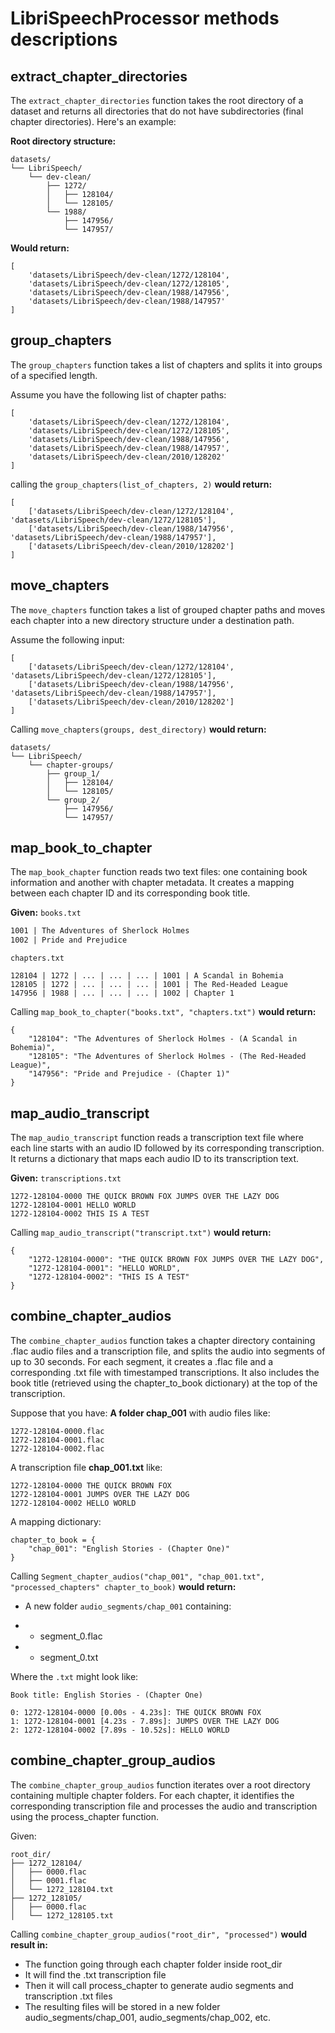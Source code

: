 # LibriSpeechProcessor methods descriptions

## extract_chapter_directories

The `extract_chapter_directories` function takes the root directory of a dataset and returns all directories that do not have subdirectories (final chapter directories). Here's an example:

**Root directory structure:**
```text
datasets/
└── LibriSpeech/
    └── dev-clean/
        ├── 1272/
        │   ├── 128104/
        │   └── 128105/
        └── 1988/
            ├── 147956/
            └── 147957/
```
**Would return:**
```text
[
    'datasets/LibriSpeech/dev-clean/1272/128104',
    'datasets/LibriSpeech/dev-clean/1272/128105',
    'datasets/LibriSpeech/dev-clean/1988/147956',
    'datasets/LibriSpeech/dev-clean/1988/147957'
]
```

## group_chapters

The `group_chapters` function takes a list of chapters and splits it into groups of a specified length.

Assume you have the following list of chapter paths:

```text
[
    'datasets/LibriSpeech/dev-clean/1272/128104',
    'datasets/LibriSpeech/dev-clean/1272/128105',
    'datasets/LibriSpeech/dev-clean/1988/147956',
    'datasets/LibriSpeech/dev-clean/1988/147957',
    'datasets/LibriSpeech/dev-clean/2010/128202'
]
```
calling the `group_chapters(list_of_chapters, 2)` **would return:**

```text
[
    ['datasets/LibriSpeech/dev-clean/1272/128104', 'datasets/LibriSpeech/dev-clean/1272/128105'],
    ['datasets/LibriSpeech/dev-clean/1988/147956', 'datasets/LibriSpeech/dev-clean/1988/147957'],
    ['datasets/LibriSpeech/dev-clean/2010/128202']
]
```
## move_chapters

The `move_chapters` function takes a list of grouped chapter paths and moves 
each chapter into a new directory structure under a destination path.

Assume the following input:
```text
[
    ['datasets/LibriSpeech/dev-clean/1272/128104', 'datasets/LibriSpeech/dev-clean/1272/128105'],
    ['datasets/LibriSpeech/dev-clean/1988/147956', 'datasets/LibriSpeech/dev-clean/1988/147957'],
    ['datasets/LibriSpeech/dev-clean/2010/128202']
]
```
Calling `move_chapters(groups, dest_directory)` **would return:**
```text
datasets/
└── LibriSpeech/
    └── chapter-groups/
        ├── group_1/
        │   ├── 128104/
        │   └── 128105/
        └── group_2/
            ├── 147956/
            └── 147957/
```

## map_book_to_chapter

The `map_book_chapter` function reads two text files: one containing book information and another with chapter metadata. It creates a mapping between each chapter ID and its corresponding book title.

**Given:**
`books.txt`
```txt
1001 | The Adventures of Sherlock Holmes
1002 | Pride and Prejudice
```
`chapters.txt`
```text
128104 | 1272 | ... | ... | ... | 1001 | A Scandal in Bohemia
128105 | 1272 | ... | ... | ... | 1001 | The Red-Headed League
147956 | 1988 | ... | ... | ... | 1002 | Chapter 1
```


Calling `map_book_to_chapter("books.txt", "chapters.txt")` **would return:**

```text
{
    "128104": "The Adventures of Sherlock Holmes - (A Scandal in Bohemia)",
    "128105": "The Adventures of Sherlock Holmes - (The Red-Headed League)",
    "147956": "Pride and Prejudice - (Chapter 1)"
}
```

## map_audio_transcript

The `map_audio_transcript` function reads a transcription text file 
where each line starts with an audio ID followed by its corresponding 
transcription. It returns a dictionary that maps each audio ID to its 
transcription text.

**Given:**
`transcriptions.txt`
```text
1272-128104-0000 THE QUICK BROWN FOX JUMPS OVER THE LAZY DOG
1272-128104-0001 HELLO WORLD
1272-128104-0002 THIS IS A TEST
```

Calling `map_audio_transcript("transcript.txt")` **would return:**
```text
{
    "1272-128104-0000": "THE QUICK BROWN FOX JUMPS OVER THE LAZY DOG",
    "1272-128104-0001": "HELLO WORLD",
    "1272-128104-0002": "THIS IS A TEST"
}
```

## combine_chapter_audios

The `combine_chapter_audios` function takes a chapter directory containing .flac audio 
files and a transcription file, and splits the audio into segments of up to 30 
seconds. For each segment, it creates a .flac file and a corresponding .txt 
file with timestamped transcriptions. It also includes the book title 
(retrieved using the chapter_to_book dictionary) at the top of the 
transcription.

Suppose that you have:
**A folder chap_001** with audio files like:
```text
1272-128104-0000.flac
1272-128104-0001.flac
1272-128104-0002.flac
```
A transcription file **chap_001.txt** like:
```text
1272-128104-0000 THE QUICK BROWN FOX
1272-128104-0001 JUMPS OVER THE LAZY DOG
1272-128104-0002 HELLO WORLD
```

A mapping dictionary:
```text
chapter_to_book = {
    "chap_001": "English Stories - (Chapter One)"
}
```
Calling `Segment_chapter_audios("chap_001", "chap_001.txt", "processed_chapters" chapter_to_book)` **would return:**

* A new folder `audio_segments/chap_001` containing:
- * segment_0.flac
- * segment_0.txt

Where the `.txt` might look like:
```text
Book title: English Stories - (Chapter One)

0: 1272-128104-0000 [0.00s - 4.23s]: THE QUICK BROWN FOX
1: 1272-128104-0001 [4.23s - 7.89s]: JUMPS OVER THE LAZY DOG
2: 1272-128104-0002 [7.89s - 10.52s]: HELLO WORLD
```
## combine_chapter_group_audios

The `combine_chapter_group_audios` function iterates over a root directory containing 
multiple chapter folders. For each chapter, it identifies the corresponding transcription file and processes the audio and transcription using 
the process_chapter function.

Given:

```text
root_dir/
├── 1272_128104/
│   ├── 0000.flac
│   ├── 0001.flac
│   └── 1272_128104.txt
├── 1272_128105/
│   ├── 0000.flac
│   └── 1272_128105.txt
```

Calling `combine_chapter_group_audios("root_dir", "processed")` **would result in:**

- The function going through each chapter folder inside root_dir
- It will find the .txt transcription file
- Then it will call process_chapter to generate audio segments and 
transcription .txt files
- The resulting files will be stored in a new folder audio_segments/chap_001, audio_segments/chap_002, etc.
